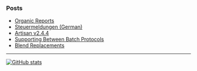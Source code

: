 ### Posts

<!-- BLOG-POST-LIST:START -->
- [Organic Reports](https://doc.artisan.plus/updates/organic-reports/)
- [Steuermeldungen (German)](https://doc.artisan.plus/updates/tax-reports/)
- [Artisan v2.4.4](https://artisan-roasterscope.blogspot.com/2020/12/artisan-v244.html)
- [Supporting Between Batch Protocols](https://artisan-roasterscope.blogspot.com/2020/12/supporting-between-batch-protocols.html)
- [Blend Replacements](https://artisan-roasterscope.blogspot.com/2020/12/blend-replacements.html)
<!-- BLOG-POST-LIST:END -->

---

[![GitHub stats](https://github-readme-stats.vercel.app/api?username=MAKOMO)](https://github.com/anuraghazra/github-readme-stats)
